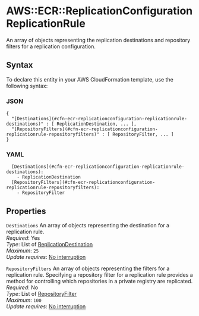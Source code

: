 # AWS::ECR::ReplicationConfiguration ReplicationRule<a name="aws-properties-ecr-replicationconfiguration-replicationrule"></a>

An array of objects representing the replication destinations and repository filters for a replication configuration\.

## Syntax<a name="aws-properties-ecr-replicationconfiguration-replicationrule-syntax"></a>

To declare this entity in your AWS CloudFormation template, use the following syntax:

### JSON<a name="aws-properties-ecr-replicationconfiguration-replicationrule-syntax.json"></a>

```
{
  "[Destinations](#cfn-ecr-replicationconfiguration-replicationrule-destinations)" : [ ReplicationDestination, ... ],
  "[RepositoryFilters](#cfn-ecr-replicationconfiguration-replicationrule-repositoryfilters)" : [ RepositoryFilter, ... ]
}
```

### YAML<a name="aws-properties-ecr-replicationconfiguration-replicationrule-syntax.yaml"></a>

```
  [Destinations](#cfn-ecr-replicationconfiguration-replicationrule-destinations):
    - ReplicationDestination
  [RepositoryFilters](#cfn-ecr-replicationconfiguration-replicationrule-repositoryfilters):
    - RepositoryFilter
```

## Properties<a name="aws-properties-ecr-replicationconfiguration-replicationrule-properties"></a>

`Destinations` <a name="cfn-ecr-replicationconfiguration-replicationrule-destinations"></a>
An array of objects representing the destination for a replication rule\.  
_Required_: Yes  
_Type_: List of [ReplicationDestination](aws-properties-ecr-replicationconfiguration-replicationdestination.md)  
_Maximum_: `25`  
_Update requires_: [No interruption](https://docs.aws.amazon.com/AWSCloudFormation/latest/UserGuide/using-cfn-updating-stacks-update-behaviors.html#update-no-interrupt)

`RepositoryFilters` <a name="cfn-ecr-replicationconfiguration-replicationrule-repositoryfilters"></a>
An array of objects representing the filters for a replication rule\. Specifying a repository filter for a replication rule provides a method for controlling which repositories in a private registry are replicated\.  
_Required_: No  
_Type_: List of [RepositoryFilter](aws-properties-ecr-replicationconfiguration-repositoryfilter.md)  
_Maximum_: `100`  
_Update requires_: [No interruption](https://docs.aws.amazon.com/AWSCloudFormation/latest/UserGuide/using-cfn-updating-stacks-update-behaviors.html#update-no-interrupt)
